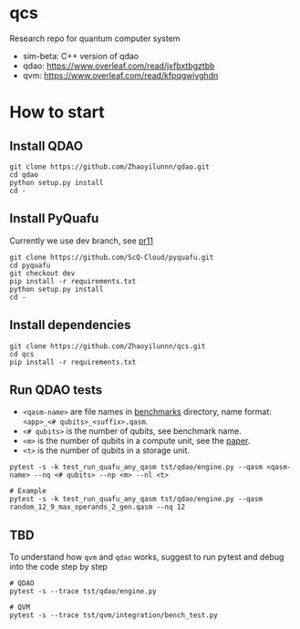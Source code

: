 # qcs
Research repo for quantum computer system

- sim-beta: C++ version of qdao
- qdao: https://www.overleaf.com/read/jxfbxtbgztbb
- qvm: https://www.overleaf.com/read/kfpqgwjyghdn

# How to start

## Install QDAO
```SHELL
git clone https://github.com/Zhaoyilunnn/qdao.git
cd qdao
python setup.py install
cd -
```

## Install PyQuafu

Currently we use dev branch, see [pr11](https://github.com/ScQ-Cloud/pyquafu/pull/11)

```SHELL
git clone https://github.com/ScQ-Cloud/pyquafu.git
cd pyquafu
git checkout dev
pip install -r requirements.txt
python setup.py install
cd -
```

## Install dependencies
```SHELL
git clone https://github.com/Zhaoyilunnn/qcs.git
cd qcs
pip install -r requirements.txt
```

## Run QDAO tests

- `<qasm-name>` are file names in [benchmarks](https://github.com/Zhaoyilunnn/qcs/tree/master/qdao/benchmarks/qasm) directory, name format: `<app>_<# qubits>_<suffix>.qasm`.
- `<# qubits>` is the number of qubits, see benchmark name.
- `<m>` is the number of qubits in a compute unit, see the [paper](https://www.overleaf.com/read/jwhwvkgngmfd).
- `<t>` is the number of qubits in a storage unit.

```SHELL
pytest -s -k test_run_quafu_any_qasm tst/qdao/engine.py --qasm <qasm-name> --nq <# qubits> --np <m> --nl <t>

# Example
pytest -s -k test_run_quafu_any_qasm tst/qdao/engine.py --qasm random_12_9_max_operands_2_gen.qasm --nq 12
```

## TBD
To understand how `qvm` and `qdao` works, suggest to run pytest and debug into the code step by step

```
# QDAO
pytest -s --trace tst/qdao/engine.py
```

```
# QVM
pytest -s --trace tst/qvm/integration/bench_test.py
```
